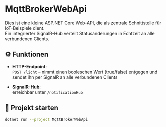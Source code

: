 # MqttBrokerWebApi

Dies ist eine kleine ASP.NET Core Web-API, die als zentrale Schnittstelle für IoT-Beispiele dient.  
Ein integrierter SignalR-Hub verteilt Statusänderungen in Echtzeit an alle verbundenen Clients.

## ⚙️ Funktionen

- **HTTP-Endpoint**:  
  `POST /licht` – nimmt einen booleschen Wert (true/false) entgegen und sendet ihn per SignalR an alle verbundenen Clients

- **SignalR-Hub**:  
  erreichbar unter `/notificationHub`

## 🚀 Projekt starten

```bash
dotnet run --project MqttBrokerWebApi
